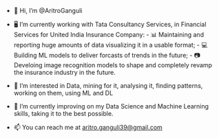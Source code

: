- 👋 Hi, I’m @AritroGanguli

- 🖥️ I’m currently working with Tata Consultancy Services, in Financial Services for United India Insurance Company:
              - 📊 Maintaining and reporting huge amounts of data visualizing it in a usable format; 
              - 💻 Building ML models to deliver forcasts of trends in the future;
              - 📷 Develoing image recognition models to shape and completely revamp the insurance industry in the future.
              
- 👀 I’m interested in Data, mining for it, analysing it, finding patterns, working on them, using ML and DL

- 🌱 I’m currently improving on my Data Science and Machine Learning skills, taking it to the best possible.

- 📫 You can reach me at aritro.ganguli39@gmail.com

